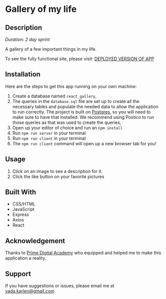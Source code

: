 # Gallery of my life

## Description

_Duration: 2 day sprint_

A gallery of a few important things in my life.

To see the fully functional site, please visit: [DEPLOYED VERSION OF APP](www.heroku.com)

## Installation

Here are the steps to get this app running on your own machine:

1. Create a database named `react_gallery`,
2. The queries in the `database.sql` file are set up to create all the necessary tables and populate the needed data to allow the application to run correctly. The project is built on [Postgres](https://www.postgresql.org/download/), so you will need to make sure to have that installed. We recommend using Postico to run those queries as that was used to create the queries,
3. Open up your editor of choice and run an `npm install`
4. Run `npm run server` in your terminal
5. Run `npm run client` in your terminal
6. The `npm run client` command will open up a new browser tab for you!

## Usage

1. Click on an image to see a description for it.
2. Click the like button on your favorite pictures

## Built With

- CSS/HTML
- JavaScript
- Express
- Axios
- React

## Acknowledgement

Thanks to [Prime Digital Academy](www.primeacademy.io) who equipped and helped me to make this application a reality.

## Support

If you have suggestions or issues, please email me at [vada.karlen@gmail.com](vada.karlen@gmail.com)

